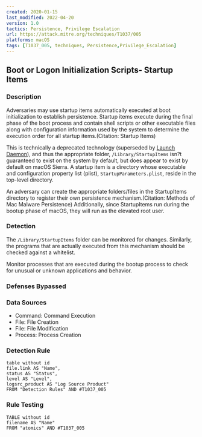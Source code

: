 ```yaml
---
created: 2020-01-15
last_modified: 2022-04-20
version: 1.0
tactics: Persistence, Privilege Escalation
url: https://attack.mitre.org/techniques/T1037/005
platforms: macOS
tags: [T1037_005, techniques, Persistence,Privilege_Escalation]
---
```


## Boot or Logon Initialization Scripts- Startup Items

### Description

Adversaries may use startup items automatically executed at boot initialization to establish persistence. Startup items execute during the final phase of the boot process and contain shell scripts or other executable files along with configuration information used by the system to determine the execution order for all startup items.(Citation: Startup Items)

This is technically a deprecated technology (superseded by [Launch Daemon](https://attack.mitre.org/techniques/T1543/004)), and thus the appropriate folder, <code>/Library/StartupItems</code> isn?t guaranteed to exist on the system by default, but does appear to exist by default on macOS Sierra. A startup item is a directory whose executable and configuration property list (plist), <code>StartupParameters.plist</code>, reside in the top-level directory. 

An adversary can create the appropriate folders/files in the StartupItems directory to register their own persistence mechanism.(Citation: Methods of Mac Malware Persistence) Additionally, since StartupItems run during the bootup phase of macOS, they will run as the elevated root user.

### Detection

The <code>/Library/StartupItems</code> folder can be monitored for changes. Similarly, the programs that are actually executed from this mechanism should be checked against a whitelist.

Monitor processes that are executed during the bootup process to check for unusual or unknown applications and behavior.

### Defenses Bypassed



### Data Sources

  - Command: Command Execution
  -  File: File Creation
  -  File: File Modification
  -  Process: Process Creation
### Detection Rule

```dataview
table without id
file.link AS "Name",
status AS "Status",
level AS "Level",
logsrc_product AS "Log Source Product"
FROM "Detection Rules" AND #T1037_005
```

### Rule Testing

```dataview
TABLE without id
filename AS "Name"
FROM "atomics" AND #T1037_005
```
